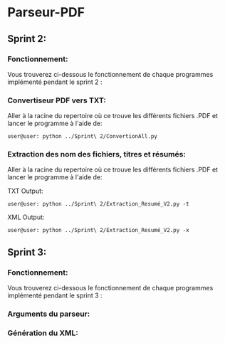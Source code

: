 # Parseur-PDF

## Sprint 2:

### Fonctionnement:

Vous trouverez ci-dessous le fonctionnement de chaque programmes implémenté pendant le sprint 2 :

### Convertiseur PDF vers TXT:

Aller à la racine du repertoire où ce trouve les différents fichiers .PDF et lancer le programme à l'aide de:

```console
user@user: python ../Sprint\ 2/ConvertionAll.py
```

### Extraction des nom des fichiers, titres et résumés:

Aller à la racine du repertoire où ce trouve les différents fichiers .PDF et lancer le programme à l'aide de:

TXT Output:

```console
user@user: python ../Sprint\ 2/Extraction_Resumé_V2.py -t
```

XML Output:

```console
user@user: python ../Sprint\ 2/Extraction_Resumé_V2.py -x
```



## Sprint 3:

### Fonctionnement:

Vous trouverez ci-dessous le fonctionnement de chaque programmes implémenté pendant le sprint 3 :

### Arguments du parseur:



### Génération du XML:

